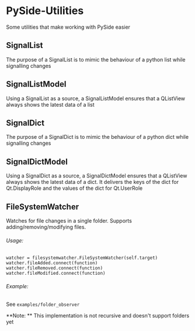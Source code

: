 # PySide-Utilities
Some utilities that make working with PySide easier

## SignalList
The purpose of a SignalList is to mimic the behaviour of a python list while signalling changes

## SignalListModel
Using a SignalList as a source, a SignalListModel ensures that a QListView always shows the latest data of a list

## SignalDict
The purpose of a SignalDict is to mimic the behaviour of a python dict while signalling changes

## SignalDictModel
Using a SignalDict as a source, a SignalDictModel ensures that a QListView always shows the latest data of a dict.
It delivers the keys of the dict for Qt.DisplayRole and the values of the dict for Qt.UserRole

## FileSystemWatcher
Watches for file changes in a single folder. Supports adding/removing/modifying files.

###### Usage:
    watcher = filesystemwatcher.FileSystemWatcher(self.target)
    watcher.fileAdded.connect(function)
    watcher.fileRemoved.connect(function)
    watcher.fileModified.connect(function)

###### Example:
See `examples/folder_observer`

**Note: ** This implementation is not recursive and doesn't support folders yet
